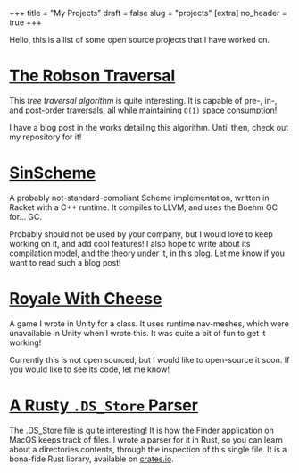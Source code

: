 +++
title = "My Projects"
draft = false
slug = "projects"
[extra]
no_header = true
+++

Hello, this is a list of some open source projects that I have worked on.

# [The Robson Traversal](https://github.com/sinistersnare/Robson) #

This _tree traversal algorithm_ is quite interesting. It is capable of pre-, in-, and post-order traversals, all while maintaining `O(1)` space consumption!

I have a blog post in the works detailing this algorithm. Until then, check out my repository for it!

# [SinScheme](https://github.com/sinistersnare/SinScheme) #

A probably not-standard-compliant Scheme implementation, written in Racket with a C++ runtime. It compiles to LLVM, and uses the Boehm GC for... GC.

Probably should not be used by your company, but I would love to keep working on it, and add cool features! I also hope to write about its compilation model, and the theory under it, in this blog. Let me know if you want to read such a blog post!

# [Royale With Cheese](https://github.com/sinistersnare/RoyaleWithCheese) #

A game I wrote in Unity for a class. It uses runtime nav-meshes, which were unavailable in Unity when I wrote this. It was quite a bit of fun to get it working!

Currently this is not open sourced, but I would like to open-source it soon. If you would like to see its code, let me know!

# [A Rusty `.DS_Store` Parser](https://github.com/sinistersnare/ds_store) #

The .DS_Store file is quite interesting! It is how the Finder application on MacOS keeps track of files. I wrote a parser for it in Rust, so you can learn about a directories contents, through the inspection of this single file. It is a bona-fide Rust library, available on [crates.io](https://crates.io/crates/ds_store).
